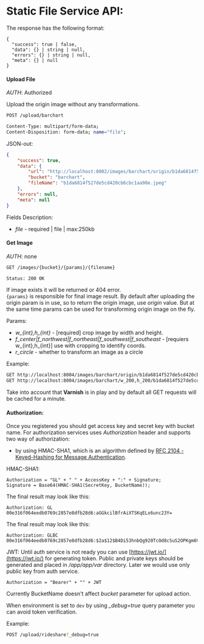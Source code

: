 Static File Service API:
=======================

The response has the following format:
```
{
  "success": true | false,
  "data": {} | string | null,
  "errors": {} | string | null,
  "meta": {} | null
}
```

#### Upload File

*AUTH*: Authorized

Upload the origin image without any transformations.

```bash
POST /upload/barchart

Content-Type: multipart/form-data;
Content-Disposition: form-data; name="file";
```

JSON-out:
```json
{
    "success": true,
    "data": {
        "url": "http://localhost:8002/images/barchart/origin/b1da6814f527de5cd420cb6cbc1aa98e.jpeg",
        "bucket": "barchart",
        "fileName": "b1da6814f527de5cd420cb6cbc1aa98e.jpeg"
    },
    "errors": null,
    "meta": null
}
```

Fields Description:
- *file* - required | file | max:250kb

#### Get Image

*AUTH*: none

```bash
GET /images/{bucket}/{params}/{filename}

Status: 200 OK
```

If image exists it will be returned or 404 error.  
`{params}` is responsible for final image result. By default after uploading the 
origin param is in use, so to return the origin image, use *origin* value.
But at the same time params can be used for transforming origin image on the fly.

Params:
- *w_{int},h_{int}* - [required] crop image by width and height.
- *f_center|f_northwest|f_northeast|f_southwest|f_southeast* - [requiers w_{int},h_{int}] use with cropping to identify coords.
- *r_circle* - whether to transform an image as a circle



Example:
```bash
GET http://localhost:8004/images/barchart/origin/b1da6814f527de5cd420cb6cbc1aa98e.jpeg
GET http://localhost:8004/images/barchart/w_200,h_200/b1da6814f527de5cd420cb6cbc1aa98e.jpeg
```

Take into account that **Varnish** is in play and by default all GET requests will be cached
for a minute.


#### Authorization:

Once you registered you should get access key and secret key with bucket name.
For authorization services uses *Authorization* header and supports two way of authorization:
- by using HMAC-SHA1, which is an algorithm defined by [RFC 2104 - Keyed-Hashing for Message Authentication](http://www.ietf.org/rfc/rfc2104.txt).

HMAC-SHA1:
```
Authorization = "GL" + " " + AccessKey + ":" + Signature;
Signature = Base64(HMAC-SHA1(SecretKey, BucketName));
```

The final result may look like this:
```
Authorization: GL 00e316f064eedb0769c2857e8dfb28d6:aGGkcilBfrAiXTSKqELx6unc23Y= 
```

The final result may look like this:
```
Authorization: GLBC 00e316f064eedb0769c2857e8dfb28d6:$2a$12$B4Di53hnbQg920TcOd8cSuS2OPKgm6VQZfAeoUQPx2X8dj1myJhWm
```

JWT:
Until auth service is not ready you can use [https://jwt.io/](https://jwt.io/) for
generating token. Public and private keys should be generated and placed 
in */app/app/var* directory. Later we would use only public key from auth service.
```
Authorization = "Bearer" + "" + JWT
```

Currently BucketName doesn't affect *bucket* parameter for upload action.

When environment is set to `dev` by using *_debug=true* query parameter you can
avoid token verification.

Example:
```bash
POST /upload/rideshare?_debug=true
```
